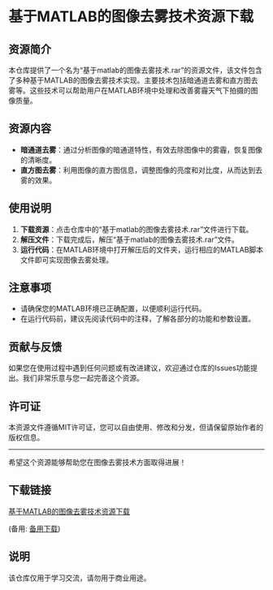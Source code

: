 # 基于MATLAB的图像去雾技术资源下载

## 资源简介

本仓库提供了一个名为“基于matlab的图像去雾技术.rar”的资源文件，该文件包含了多种基于MATLAB的图像去雾技术实现。主要技术包括暗通道去雾和直方图去雾等。这些技术可以帮助用户在MATLAB环境中处理和改善雾霾天气下拍摄的图像质量。

## 资源内容

- **暗通道去雾**：通过分析图像的暗通道特性，有效去除图像中的雾霾，恢复图像的清晰度。
- **直方图去雾**：利用图像的直方图信息，调整图像的亮度和对比度，从而达到去雾的效果。

## 使用说明

1. **下载资源**：点击仓库中的“基于matlab的图像去雾技术.rar”文件进行下载。
2. **解压文件**：下载完成后，解压“基于matlab的图像去雾技术.rar”文件。
3. **运行代码**：在MATLAB环境中打开解压后的文件夹，运行相应的MATLAB脚本文件即可实现图像去雾处理。

## 注意事项

- 请确保您的MATLAB环境已正确配置，以便顺利运行代码。
- 在运行代码前，建议先阅读代码中的注释，了解各部分的功能和参数设置。

## 贡献与反馈

如果您在使用过程中遇到任何问题或有改进建议，欢迎通过仓库的Issues功能提出。我们非常乐意与您一起完善这个资源。

## 许可证

本资源文件遵循MIT许可证，您可以自由使用、修改和分发，但请保留原始作者的版权信息。

---

希望这个资源能够帮助您在图像去雾技术方面取得进展！

## 下载链接
[基于MATLAB的图像去雾技术资源下载](https://pan.quark.cn/s/2fc64c031e73) 

(备用: [备用下载](https://pan.baidu.com/s/1Vxz6c2MJKKa8ktFlRlPSCQ?pwd=1234))

## 说明

该仓库仅用于学习交流，请勿用于商业用途。
